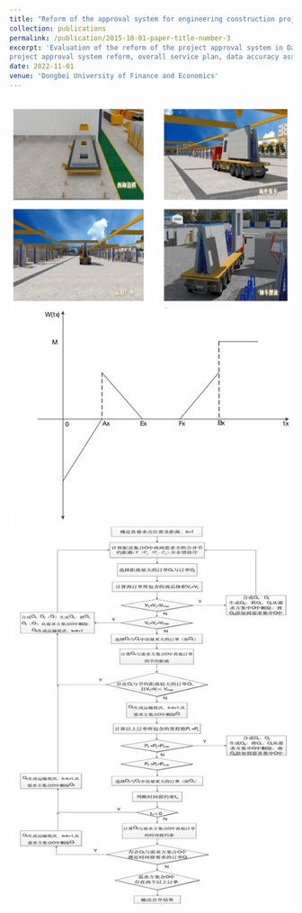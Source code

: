 ```yaml
---
title: "Reform of the approval system for engineering construction projects in Dalian"
collection: publications
permalink: /publication/2015-10-01-paper-title-number-3
excerpt: 'Evaluation of the reform of the project approval system in Dalian in 2022. Technical solution of tender documents. Construction 
project approval system reform, overall service plan, data accuracy assurance measures.'
date: 2022-11-01
venue: 'Dongbei University of Finance and Economics'
---
```

<br/><img src='/images/VRP11.png'><br/><img src='/images/VRP22.png'><br/><img src='/images/VRP33.png'><br/>
